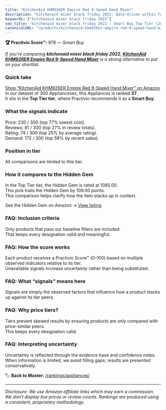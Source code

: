 ```yaml
---
title: "KitchenAid KHM926ER Empire Red 9-Speed Hand Mixer"
description: "kitchenaid mixer black friday 2022: Data-driven within Top Tier ranking using the Practivio Score™. Positioned by quality, value, demand, findability, momentum."
keywords: ["kitchenaid mixer black friday 2022"]
seo_title: "kitchenaid mixer black friday 2022 — Smart Buy Top Tier (2025)"
canonicalURL: "/products/kitchenaid-khm926er-empire-red-9-speed-hand-mixer-B00CSMGN36/"
---
```


**🏆 Practivio Score™:** 976 — _Smart Buy_


*If you're comparing **kitchenaid mixer black friday 2022**, **[KitchenAid KHM926ER Empire Red 9-Speed Hand Mixer](https://www.amazon.com/dp/B00CSMGN36?tag=practivio-20)** is a strong alternative to put on your shortlist.*
### Quick take
[Shop “KitchenAid KHM926ER Empire Red 9-Speed Hand Mixer” on Amazon](https://www.amazon.com/dp/B00CSMGN36?tag=practivio-20)
In our dataset of 300 Applianceses, this Appliances is ranked **37**.  
It sits in the **Top Tier tier**, where Practivio recommends it as a **Smart Buy**.

### What the signals indicate
Price: 230 / 300 (top 77% lowest cost).  
Reviews: 81 / 300 (top 27% in review totals).  
Rating: 74 / 300 (top 25% by average rating).  
Demand: 172 / 300 (top 58% by recent sales).

### Position in tier
All comparisons are limited to this tier.

### How it compares to the Hidden Gem
In the Top Tier tier, the Hidden Gem is rated at 1085.00.  
This pick trails the Hidden Gem by 109.00 points.  
This comparison helps clarify how the item stacks up in context.  

See the Hidden Gem on Amazon → [View listing](https://www.amazon.com/dp/B00939I7EK?tag=practivio-20)

### FAQ: Inclusion criteria
Only products that pass our baseline filters are included.  
That keeps every designation valid and meaningful.

### FAQ: How the score works
Each product receives a Practivio Score™ (0–100) based on multiple observed indicators relative to its tier.  
Unavailable signals increase uncertainty rather than being substituted.

### FAQ: What “signals” means here
Signals are simply the observed factors that influence how a product stacks up against its tier peers.

### FAQ: Why price tiers?
Tiers prevent skewed results by ensuring products are only compared with price-similar peers.  
This keeps every designation valid.

### FAQ: Interpreting uncertainty
Uncertainty is reflected through the evidence base and confidence notes.  
When information is limited, we avoid filling gaps; results are presented conservatively.


🏷️ **Back to Master:** [/rankings/appliances/](/rankings/appliances/)

---
_Disclosure: We use Amazon affiliate links which may earn a commission. We don’t display live prices or review counts. Rankings are produced using a consistent, proprietary methodology._
